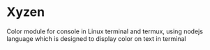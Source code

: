 # Xyzen
Color module for console in Linux terminal and termux, using nodejs language which is designed to display color on text in terminal 
